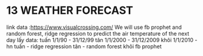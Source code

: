 # 13 WEATHER FORECAST
link data :https://www.visualcrossing.com/
We will use fb prophet and random forest, ridge regression to predict the air temperature of the next day
lấy data:
tuấn 1/1/90 - 31/12/99
tân 1/1/2000 - 31/12/2009
khôi 1/1/2010 - hn
tuấn - ridge regression
tân - random forest
khôi fb prophet
